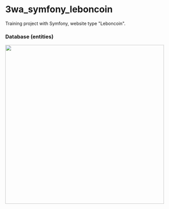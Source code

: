 # 3wa_symfony_leboncoin

Training project with Symfony, website type "Leboncoin".
<br>
### Database (entities)
<img src="https://user-images.githubusercontent.com/75724762/230378689-ca13ca54-34a1-4de4-9870-aae39288b832.png" width=500)>
